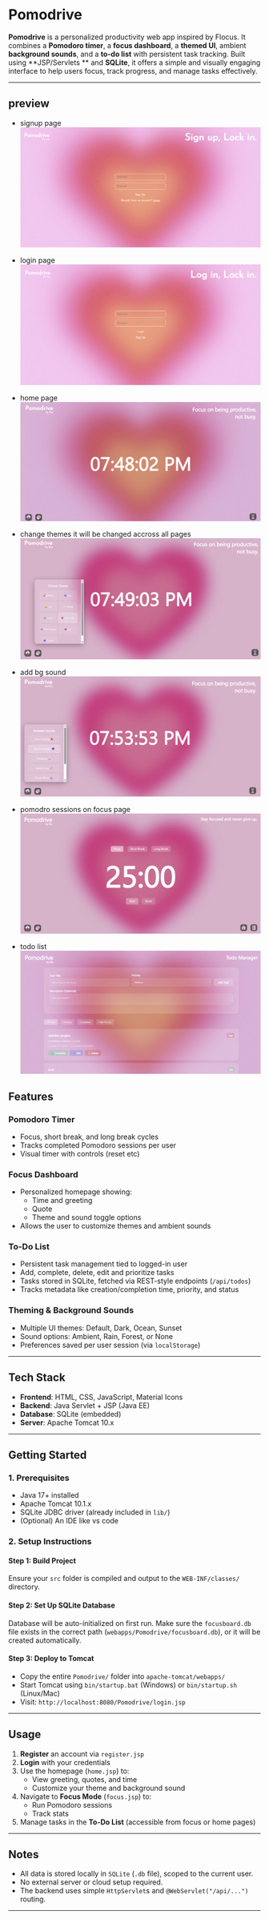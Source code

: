 # Pomodrive

**Pomodrive** is a personalized productivity web app inspired by Flocus. It combines a **Pomodoro timer**, a **focus dashboard**, a **themed UI**, ambient **background sounds**, and a **to-do list** with persistent task tracking. Built using **JSP/Servlets ** and **SQLite**, it offers a simple and visually engaging interface to help users focus, track progress, and manage tasks effectively.

---

## preview
- signup page
![alt text](image.png)

- login page
![alt text](image-1.png)

- home page
![alt text](image-2.png)

- change themes 
it will be changed accross all pages
![alt text](image-3.png)

- add bg sound
![alt text](image-7.png)

- pomodro sessions on focus page
![alt text](image-5.png)

- todo list
![alt text](image-6.png)


## Features

###  Pomodoro Timer
- Focus, short break, and long break cycles
- Tracks completed Pomodoro sessions per user
- Visual timer with controls (reset etc)

### Focus Dashboard
- Personalized homepage showing:
  - Time and greeting
  - Quote 
  - Theme and sound toggle options
- Allows the user to customize themes and ambient sounds

### To-Do List
- Persistent task management tied to logged-in user
- Add, complete, delete, edit and prioritize tasks
- Tasks stored in SQLite, fetched via REST-style endpoints (`/api/todos`)
- Tracks metadata like creation/completion time, priority, and status

### Theming & Background Sounds
- Multiple UI themes: Default, Dark, Ocean, Sunset
- Sound options: Ambient, Rain, Forest, or None
- Preferences saved per user session (via `localStorage`)

---

## Tech Stack

- **Frontend**: HTML, CSS, JavaScript, Material Icons
- **Backend**: Java Servlet + JSP (Java EE)
- **Database**: SQLite (embedded)
- **Server**: Apache Tomcat 10.x
 
---

## Getting Started

### 1. Prerequisites
- Java 17+ installed
- Apache Tomcat 10.1.x
- SQLite JDBC driver (already included in `lib/`)
- (Optional) An IDE like vs code

### 2. Setup Instructions

#### Step 1: Build Project
Ensure your `src` folder is compiled and output to the `WEB-INF/classes/` directory.

#### Step 2: Set Up SQLite Database
Database will be auto-initialized on first run.
Make sure the `focusboard.db` file exists in the correct path (`webapps/Pomodrive/focusboard.db`), or it will be created automatically.

#### Step 3: Deploy to Tomcat
- Copy the entire `Pomodrive/` folder into `apache-tomcat/webapps/`
- Start Tomcat using `bin/startup.bat` (Windows) or `bin/startup.sh` (Linux/Mac)
- Visit: `http://localhost:8080/Pomodrive/login.jsp`

---

## Usage

1. **Register** an account via `register.jsp`
2. **Login** with your credentials
3. Use the homepage (`home.jsp`) to:
   - View greeting, quotes, and time
   - Customize your theme and background sound
4. Navigate to **Focus Mode** (`focus.jsp`) to:
   - Run Pomodoro sessions
   - Track stats
5. Manage tasks in the **To-Do List** (accessible from focus or home pages)

--- 

## Notes

- All data is stored locally in `SQLite` (`.db` file), scoped to the current user.
- No external server or cloud setup required.
- The backend uses simple `HttpServlet`s and `@WebServlet("/api/...")` routing.

---
